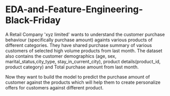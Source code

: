 # EDA-and-Feature-Engineering-Black-Friday

A Retail Company 'xyz limited' wants to understand the customer purchase behaviour (specifically purchase amount) againts various products of different categories. They have shared purchase summary of various customers of selected high volume products from last month. The dataset also contains the customer demographics (age, sex, marital_status,city_type, stay_in_current_city), product details(product_id, product category) and Total purchase amount from last month.

Now they want to build the model to predict the purchase amount of customer against the products which will help them to create personalize offers for customers against different product.
